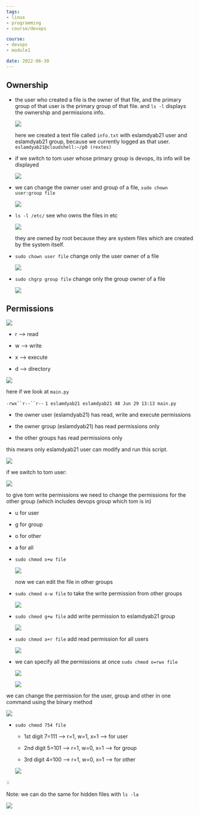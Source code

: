 ```yaml
---
tags: 
- linux
- programming
- course/devops

course:
- devops
- module1

date: 2022-06-30
---
```



Ownership
---------

*   the user who created a file is the owner of that file, and the primary group of that user is the primary group of that file. and `ls -l` displays the ownership and permissions info.
    
    [![](Owners-and-permissions-images/Untitled.png)](Owners-and-permissions-images/Untitled.png)
    
    here we created a text file called `info.txt` with eslamdyab21 user and eslamdyab21 group, because we currently logged as that user. `eslamdyab21@cloudshell:~/p0 (rextes)`
    

*   if we switch to tom user whose primary group is devops, its info will be displayed
    
    [![](Owners-and-permissions-images/Untitled%201.png)](Owners-and-permissions-images/Untitled%201.png)
    

*   we can change the owner user and group of a file, `sudo chown user:group file`
    
    [![](Owners-and-permissions-images/Untitled%202.png)](Owners-and-permissions-images/Untitled%202.png)
    

*   `ls -l /etc/` see who owns the files in etc
    
    [![](Owners-and-permissions-images/Untitled%203.png)](Owners-and-permissions-images/Untitled%203.png)
    
    they are owned by root because they are system files which are created by the system itself.
    

*   `sudo chown user file` change only the user owner of a file
    
    [![](Owners-and-permissions-images/Untitled%204.png)](Owners-and-permissions-images/Untitled%204.png)
    

*   `sudo chgrp group file` change only the group owner of a file
    
    [![](Owners-and-permissions-images/Untitled%205.png)](Owners-and-permissions-images/Untitled%205.png)
    

Permissions
-----------

[![](Owners-and-permissions-images/Untitled%206.png)](Owners-and-permissions-images/Untitled%206.png)

*   r —> read

*   w —> write

*   x —> execute

*   d —> directory

[![](Owners-and-permissions-images/Untitled%207.png)](Owners-and-permissions-images/Untitled%207.png)

here if we look at `main.py`

`-rwx``r--``r--` `1 eslamdyab21 eslamdyab21 48 Jun 29 13:13 main.py`

*   the owner user (eslamdyab21) has read, write and execute permissions

*   the owner group (eslamdyab21) has read permissions only

*   the other groups has read permissions only

this means only eslamdyab21 user can modify and run this script.

[![](Owners-and-permissions-images/Untitled%208.png)](Owners-and-permissions-images/Untitled%208.png)

if we switch to tom user:

[![](Owners-and-permissions-images/Untitled%209.png)](Owners-and-permissions-images/Untitled%209.png)

to give tom write permissions we need to change the permissions for the other group (which includes devops group which tom is in)

*   u for user

*   g for group

*   o for other

*   a for all

*   `sudo chmod o+w file`
    
    [![](Owners-and-permissions-images/Untitled%2010.png)](Owners-and-permissions-images/Untitled%2010.png)
    
    now we can edit the file in other groups
    

*   `sudo chmod o-w file` to take the write permission from other groups
    
    [![](Owners-and-permissions-images/Untitled%2011.png)](Owners-and-permissions-images/Untitled%2011.png)
    

*   `sudo chmod g+w file` add write permission to eslamdyab21 group
    
    [![](Owners-and-permissions-images/Untitled%2012.png)](Owners-and-permissions-images/Untitled%2012.png)
    

*   `sudo chmod a+r file` add read permission for all users
    
    [![](Owners-and-permissions-images/Untitled%2013.png)](Owners-and-permissions-images/Untitled%2013.png)
    

*   we can specify all the permissions at once `sudo chmod o=rwx file`
    
    [![](Owners-and-permissions-images/Untitled%2014.png)](Owners-and-permissions-images/Untitled%2014.png)
    
    [![](Owners-and-permissions-images/Untitled%2015.png)](Owners-and-permissions-images/Untitled%2015.png)
    

we can change the permission for the user, group and other in one command using the binary method

[![](Owners-and-permissions-images/Untitled%2016.png)](Owners-and-permissions-images/Untitled%2016.png)

*   `sudo chmod 754 file`
    
    *   1st digit 7=111 —> r=1, w=1, x=1 —> for user
    
    *   2nd digit 5=101 —> r=1, w=0, x=1 —> for group
    
    *   3rd digit 4=100 —> r=1, w=0, x=1 —> for other
    
    [![](Owners-and-permissions-images/Untitled%2017.png)](Owners-and-permissions-images/Untitled%2017.png)
    

💡

Note: we can do the same for hidden files with `ls -la`

[![](Owners-and-permissions-images/Untitled%2018.png)](Owners-and-permissions-images/Untitled%2018.png)